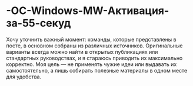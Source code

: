 # -OC-Windows-MW-Активация-за-55-секуд
Хочу уточнить важный момент: команды, которые представлены в посте, в основном собраны из различных источников. Оригинальные варианты всегда можно найти в открытых публикациях или стандартных руководствах, и я стараюсь приводить их максимально корректно. Моя цель — не применять чужие идеи или выдавать их самостоятельно, а лишь собирать полезные материалы в одном месте для удобства.
